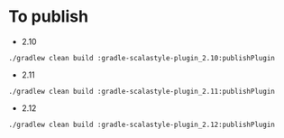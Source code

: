 # To publish
 * 2.10
```
./gradlew clean build :gradle-scalastyle-plugin_2.10:publishPlugin
```
 * 2.11
```
./gradlew clean build :gradle-scalastyle-plugin_2.11:publishPlugin
```
 * 2.12
```
./gradlew clean build :gradle-scalastyle-plugin_2.12:publishPlugin
```